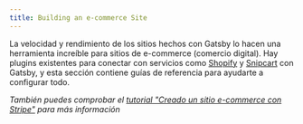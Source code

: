 ```yaml
---
title: Building an e-commerce Site
---
```


La velocidad y rendimiento de los sitios hechos con Gatsby lo hacen una herramienta increíble para sitios de e-commerce (comercio digital). Hay plugins existentes para conectar con servicios como [Shopify](/packages/gatsby-source-shopify/) y [Snipcart](/packages/gatsby-plugin-snipcart/) con Gatsby, y esta sección contiene guías de referencia para ayudarte a configurar todo.

<GuideList slug={props.slug} />

_También puedes comprobar el [tutorial "Creado un sitio e-commerce con Stripe"](/tutorial/ecommerce-tutorial/) para más información_
